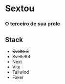 # Sextou

### O terceiro de sua prole

## Stack

- ~~Svelte 3~~
- ~~SvelteKit~~
- Next
- Vite
- Tailwind
- Faker
